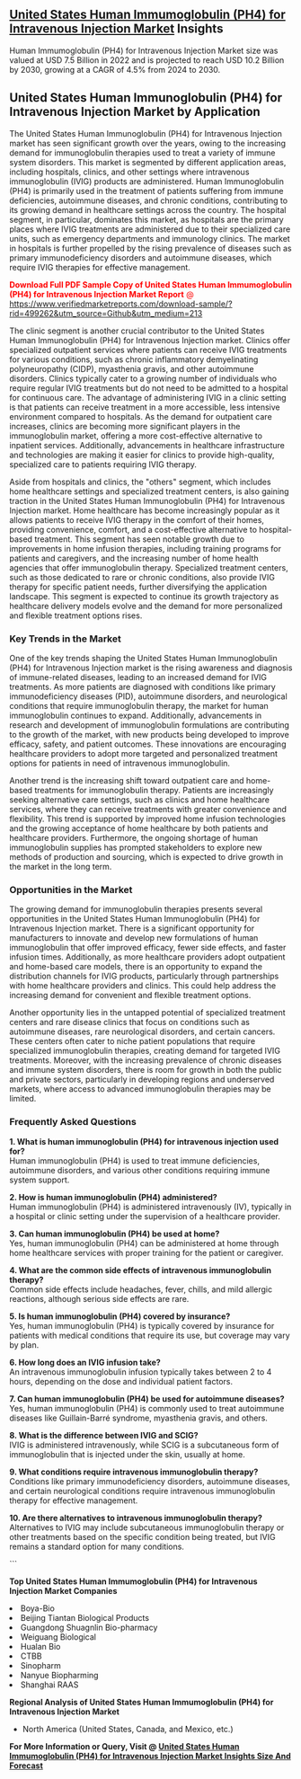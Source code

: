 <h2><a href="https://www.verifiedmarketreports.com/download-sample/?rid=499262&amp;utm_source=Github&amp;utm_medium=213" target="_blank">United States Human Immumoglobulin (PH4) for Intravenous Injection Market</a> Insights</h2><p>Human Immumoglobulin (PH4) for Intravenous Injection Market size was valued at USD 7.5 Billion in 2022 and is projected to reach USD 10.2 Billion by 2030, growing at a CAGR of 4.5% from 2024 to 2030.</p><p><h2>United States Human Immunoglobulin (PH4) for Intravenous Injection Market by Application</h2><p>The United States Human Immunoglobulin (PH4) for Intravenous Injection market has seen significant growth over the years, owing to the increasing demand for immunoglobulin therapies used to treat a variety of immune system disorders. This market is segmented by different application areas, including hospitals, clinics, and other settings where intravenous immunoglobulin (IVIG) products are administered. Human Immunoglobulin (PH4) is primarily used in the treatment of patients suffering from immune deficiencies, autoimmune diseases, and chronic conditions, contributing to its growing demand in healthcare settings across the country. The hospital segment, in particular, dominates this market, as hospitals are the primary places where IVIG treatments are administered due to their specialized care units, such as emergency departments and immunology clinics. The market in hospitals is further propelled by the rising prevalence of diseases such as primary immunodeficiency disorders and autoimmune diseases, which require IVIG therapies for effective management. <p><span class=""><span style="color: #ff0000;"><strong>Download Full PDF Sample Copy of United States Human Immumoglobulin (PH4) for Intravenous Injection Market Report</strong> @ </span><a href="https://www.verifiedmarketreports.com/download-sample/?rid=499262&amp;utm_source=Github&amp;utm_medium=213" target="_blank">https://www.verifiedmarketreports.com/download-sample/?rid=499262&amp;utm_source=Github&amp;utm_medium=213</a></span></p><p>The clinic segment is another crucial contributor to the United States Human Immunoglobulin (PH4) for Intravenous Injection market. Clinics offer specialized outpatient services where patients can receive IVIG treatments for various conditions, such as chronic inflammatory demyelinating polyneuropathy (CIDP), myasthenia gravis, and other autoimmune disorders. Clinics typically cater to a growing number of individuals who require regular IVIG treatments but do not need to be admitted to a hospital for continuous care. The advantage of administering IVIG in a clinic setting is that patients can receive treatment in a more accessible, less intensive environment compared to hospitals. As the demand for outpatient care increases, clinics are becoming more significant players in the immunoglobulin market, offering a more cost-effective alternative to inpatient services. Additionally, advancements in healthcare infrastructure and technologies are making it easier for clinics to provide high-quality, specialized care to patients requiring IVIG therapy.<p>Aside from hospitals and clinics, the "others" segment, which includes home healthcare settings and specialized treatment centers, is also gaining traction in the United States Human Immunoglobulin (PH4) for Intravenous Injection market. Home healthcare has become increasingly popular as it allows patients to receive IVIG therapy in the comfort of their homes, providing convenience, comfort, and a cost-effective alternative to hospital-based treatment. This segment has seen notable growth due to improvements in home infusion therapies, including training programs for patients and caregivers, and the increasing number of home health agencies that offer immunoglobulin therapy. Specialized treatment centers, such as those dedicated to rare or chronic conditions, also provide IVIG therapy for specific patient needs, further diversifying the application landscape. This segment is expected to continue its growth trajectory as healthcare delivery models evolve and the demand for more personalized and flexible treatment options rises.<h3>Key Trends in the Market</h3><p>One of the key trends shaping the United States Human Immunoglobulin (PH4) for Intravenous Injection market is the rising awareness and diagnosis of immune-related diseases, leading to an increased demand for IVIG treatments. As more patients are diagnosed with conditions like primary immunodeficiency diseases (PID), autoimmune disorders, and neurological conditions that require immunoglobulin therapy, the market for human immunoglobulin continues to expand. Additionally, advancements in research and development of immunoglobulin formulations are contributing to the growth of the market, with new products being developed to improve efficacy, safety, and patient outcomes. These innovations are encouraging healthcare providers to adopt more targeted and personalized treatment options for patients in need of intravenous immunoglobulin.<p>Another trend is the increasing shift toward outpatient care and home-based treatments for immunoglobulin therapy. Patients are increasingly seeking alternative care settings, such as clinics and home healthcare services, where they can receive treatments with greater convenience and flexibility. This trend is supported by improved home infusion technologies and the growing acceptance of home healthcare by both patients and healthcare providers. Furthermore, the ongoing shortage of human immunoglobulin supplies has prompted stakeholders to explore new methods of production and sourcing, which is expected to drive growth in the market in the long term.<h3>Opportunities in the Market</h3><p>The growing demand for immunoglobulin therapies presents several opportunities in the United States Human Immunoglobulin (PH4) for Intravenous Injection market. There is a significant opportunity for manufacturers to innovate and develop new formulations of human immunoglobulin that offer improved efficacy, fewer side effects, and faster infusion times. Additionally, as more healthcare providers adopt outpatient and home-based care models, there is an opportunity to expand the distribution channels for IVIG products, particularly through partnerships with home healthcare providers and clinics. This could help address the increasing demand for convenient and flexible treatment options.<p>Another opportunity lies in the untapped potential of specialized treatment centers and rare disease clinics that focus on conditions such as autoimmune diseases, rare neurological disorders, and certain cancers. These centers often cater to niche patient populations that require specialized immunoglobulin therapies, creating demand for targeted IVIG treatments. Moreover, with the increasing prevalence of chronic diseases and immune system disorders, there is room for growth in both the public and private sectors, particularly in developing regions and underserved markets, where access to advanced immunoglobulin therapies may be limited.<h3>Frequently Asked Questions</h3><p><b>1. What is human immunoglobulin (PH4) for intravenous injection used for?</b><br>Human immunoglobulin (PH4) is used to treat immune deficiencies, autoimmune disorders, and various other conditions requiring immune system support.</p><p><b>2. How is human immunoglobulin (PH4) administered?</b><br>Human immunoglobulin (PH4) is administered intravenously (IV), typically in a hospital or clinic setting under the supervision of a healthcare provider.</p><p><b>3. Can human immunoglobulin (PH4) be used at home?</b><br>Yes, human immunoglobulin (PH4) can be administered at home through home healthcare services with proper training for the patient or caregiver.</p><p><b>4. What are the common side effects of intravenous immunoglobulin therapy?</b><br>Common side effects include headaches, fever, chills, and mild allergic reactions, although serious side effects are rare.</p><p><b>5. Is human immunoglobulin (PH4) covered by insurance?</b><br>Yes, human immunoglobulin (PH4) is typically covered by insurance for patients with medical conditions that require its use, but coverage may vary by plan.</p><p><b>6. How long does an IVIG infusion take?</b><br>An intravenous immunoglobulin infusion typically takes between 2 to 4 hours, depending on the dose and individual patient factors.</p><p><b>7. Can human immunoglobulin (PH4) be used for autoimmune diseases?</b><br>Yes, human immunoglobulin (PH4) is commonly used to treat autoimmune diseases like Guillain-Barré syndrome, myasthenia gravis, and others.</p><p><b>8. What is the difference between IVIG and SCIG?</b><br>IVIG is administered intravenously, while SCIG is a subcutaneous form of immunoglobulin that is injected under the skin, usually at home.</p><p><b>9. What conditions require intravenous immunoglobulin therapy?</b><br>Conditions like primary immunodeficiency disorders, autoimmune diseases, and certain neurological conditions require intravenous immunoglobulin therapy for effective management.</p><p><b>10. Are there alternatives to intravenous immunoglobulin therapy?</b><br>Alternatives to IVIG may include subcutaneous immunoglobulin therapy or other treatments based on the specific condition being treated, but IVIG remains a standard option for many conditions.</p>```</p><p><strong>Top United States Human Immumoglobulin (PH4) for Intravenous Injection Market Companies</strong></p><div data-test-id=""><p><li>Boya-Bio</li><li> Beijing Tiantan Biological Products</li><li> Guangdong Shuagnlin Bio-pharmacy</li><li> Weiguang Biological</li><li> Hualan Bio</li><li> CTBB</li><li> Sinopharm</li><li> Nanyue Biopharming</li><li> Shanghai RAAS</li></p><div><strong>Regional Analysis of&nbsp;United States Human Immumoglobulin (PH4) for Intravenous Injection Market</strong></div><ul><li dir="ltr"><p dir="ltr">North America&nbsp;(United States, Canada, and Mexico, etc.)</p></li></ul><p><strong>For More Information or Query, Visit @&nbsp;</strong><strong><a href="https://www.verifiedmarketreports.com/product/human-immumoglobulin-ph4-for-intravenous-injection-market/?utm_source=Github&amp;utm_medium=213" target="_blank">United States Human Immumoglobulin (PH4) for Intravenous Injection Market Insights Size And Forecast</a></strong></p></div>
